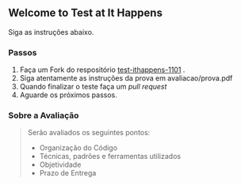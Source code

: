 ## Welcome to Test at It Happens
Siga as instruções abaixo.

### Passos

1. Faça um Fork do respositório [test-ithappens-1101](https://github.com/gm-ithappens/test-ithappens-1101) .
2. Siga atentamente as instruções da prova em avaliacao/prova.pdf
3. Quando finalizar o teste faça um *pull request*
4. Aguarde os próximos passos.

### Sobre a Avaliação

> Serão avaliados os seguintes pontos:
>
> * Organização do Código
> * Técnicas, padrões e ferramentas utilizados
> * Objetividade
> * Prazo de Entrega
